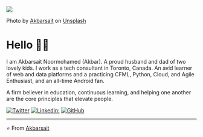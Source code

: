 <img src="https://source.unsplash.com/user/akbarsait/800x400"/>

Photo by [Akbarsait](https://unsplash.com/@akbarsait) on [Unsplash](https://unsplash.com/)

# Hello 👋🏾

I am Akbarsait Noormohamed (Akbar). A proud husband and dad of two lovely kids. I work as a tech consultant in Toronto, Canada. An avid learner of web and data platforms and a practicing CFML, Python, Cloud, and Agile Enthusiast, and an all-time Android fan.

A firm believer in education, continuous learning, and helping one another are the core principles that elevate people.

<a href="https://twitter.com/Akbarsait"><img src="https://img.shields.io/twitter/follow/Akbarsait?label=Twitter&style=social" alt="Twitter"></a> 
[![Linkedin:](https://img.shields.io/badge/-Akbarsait-blue?style=flat-square&logo=Linkedin&logoColor=white&link=https://www.linkedin.com/in/akbarsait/)](https://www.linkedin.com/in/akbarsait/)
<a href="https://github.com/Akbarsait"><img src="https://img.shields.io/github/followers/Akbarsait?label=GitHub&style=social" alt="GitHub"></a>

---
⭐️ From [Akbarsait](https://www.akbarsait.com/)<br>
<!--[![Akbarsait's github stats](https://github-readme-stats.vercel.app/api?username=akbarsait&count_private=true&hide=contribs,prs)](https://github.com/akbarsait/github-readme-stats)-->
